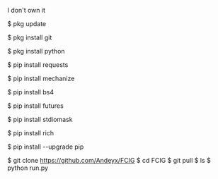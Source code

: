 I don't own it 


$ pkg update

$ pkg install git

$ pkg install python

$ pip install requests

$ pip install mechanize

$ pip install bs4

$ pip install futures

$ pip install stdiomask

$ pip install rich

$ pip install --upgrade pip


$ git clone https://github.com/Andeyx/FCIG
$ cd FCIG
$ git pull
$ ls
$ python run.py
